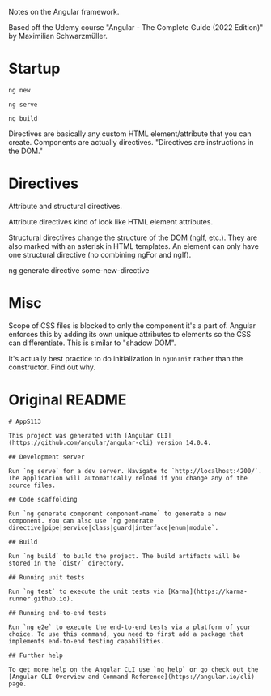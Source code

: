 Notes on the Angular framework.

Based off the Udemy course "Angular - The Complete Guide (2022 Edition)" by Maximilian Schwarzmüller.

# Startup

`ng new`

`ng serve`

`ng build`

Directives are basically any custom HTML element/attribute that you can create. Components are actually directives. "Directives are instructions in the DOM."

# Directives

Attribute and structural directives.

Attribute directives kind of look like HTML element attributes.

Structural directives change the structure of the DOM (ngIf, etc.). They are also marked with an asterisk in HTML templates. An element can only have one structural directive (no combining ngFor and ngIf).

ng generate directive some-new-directive

# Misc

Scope of CSS files is blocked to only the component it's a part of. Angular enforces this by adding its own unique attributes to elements so the CSS can differentiate. This is similar to "shadow DOM".

It's actually best practice to do initialization in `ngOnInit` rather than the constructor. Find out why.

# Original README
```
# AppS113

This project was generated with [Angular CLI](https://github.com/angular/angular-cli) version 14.0.4.

## Development server

Run `ng serve` for a dev server. Navigate to `http://localhost:4200/`. The application will automatically reload if you change any of the source files.

## Code scaffolding

Run `ng generate component component-name` to generate a new component. You can also use `ng generate directive|pipe|service|class|guard|interface|enum|module`.

## Build

Run `ng build` to build the project. The build artifacts will be stored in the `dist/` directory.

## Running unit tests

Run `ng test` to execute the unit tests via [Karma](https://karma-runner.github.io).

## Running end-to-end tests

Run `ng e2e` to execute the end-to-end tests via a platform of your choice. To use this command, you need to first add a package that implements end-to-end testing capabilities.

## Further help

To get more help on the Angular CLI use `ng help` or go check out the [Angular CLI Overview and Command Reference](https://angular.io/cli) page.
```
